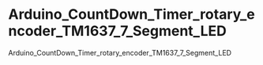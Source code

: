 # Arduino_CountDown_Timer_rotary_encoder_TM1637_7_Segment_LED
Arduino_CountDown_Timer_rotary_encoder_TM1637_7_Segment_LED
